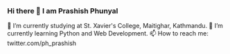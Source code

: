 ### Hi there 👋 I am Prashish Phunyal

<!--
**prashishph/prashishph** is a ✨ _special_ ✨ repository because its `README.md` (this file) appears on your GitHub profile.

Here are some ideas to get you started:

- 🔭 I’m currently working on ...
- 🌱 I’m currently learning ...
- 👯 I’m looking to collaborate on ...
- 🤔 I’m looking for help with ...
- 💬 Ask me about ...
- 📫 How to reach me: ...
- 😄 Pronouns: ...
- ⚡ Fun fact: ...
-->

🔭 I’m currently studying at St. Xavier's College, Maitighar, Kathmandu.
🌱 I’m currently learning Python and Web Development.
📫 How to reach me: twitter.com/ph_prashish

